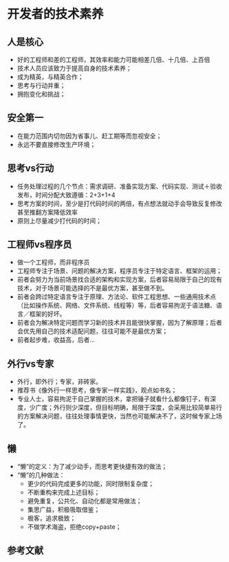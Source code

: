 # 开发者的技术素养

## 人是核心
  - 好的工程师和差的工程师，其效率和能力可能相差几倍、十几倍、上百倍
  - 技术人员应该致力于提高自身的技术素养；
  - 成为精英，与精英合作；
  - 思考与行动并重；
  - 拥抱变化和挑战；

## 安全第一
  - 在能力范围内切勿因为省事儿、赶工期等而忽视安全；
  - 永远不要直接修改生产环境；

## 思考vs行动
  - 任务处理过程的几个节点：需求调研、准备实现方案、代码实现、测试＋验收发布，时间分配大致遵循：2+3+1+4
  - 思考方案的时间，至少是打代码时间的两倍，有点想法就动手会导致反复修改甚至推翻方案降低效率
  - 原则上尽量减少打代码的时间；

## 工程师vs程序员
  - 做一个工程师，而非程序员
  - 工程师专注于场景、问题的解决方案，程序员专注于特定语言、框架的运用；
  - 前者会努力为当前场景找合适的架构和实现方案，后者容易局限于自己的现有技术，对于场景可能选择的不是最优方案，甚至做不到。
  - 前者会跨过特定语言专注于原理、方法论、软件工程思想、一些通用技术点（比如操作系统、网络、文件系统、线程等）等，后者容易拘泥于语法糖、语言／框架的好坏。
  - 前者会为解决特定问题而学习新的技术并且能很快掌握，因为了解原理；后者会优先用自己的技术适配问题，往往可能不是最优方案；
  - 前者起步难，收益高，后者...

## 外行vs专家
  - 外行，即外行；专家，非砖家。
  - 推荐书《像外行一样思考，像专家一样实践》，观点如书名；
  - 专业人士，容易拘泥于自己掌握的技术，拿把锤子就看什么都像钉子，有深度，少广度；外行则少深度，但目标明确，局限于深度，会采用比较简单易行的方案解决问题，往往处理事情更快，当然也可能解决不了，这时候专家上场了。

## 懒
  - “懒”的定义：为了减少动手，而思考更快捷有效的做法；
  - ”懒”的几种做法：
    - 更少的代码完成更多的功能，同时限制复杂度；
    - 不断重构来完成上述目标；
    - 避免重复，公共化、自动化都是常用做法；
    - 集思广益，积极吸取借鉴；
    - 极客，追求极致；
    - 不做学术海盗，拒绝copy+paste；

## 参考文献